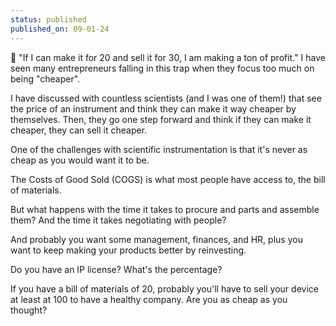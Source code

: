 ```yaml
---
status: published
published_on: 09-01-24
---
```

💸 "If I can make it for 20 and sell it for 30, I am making a ton of profit." I have seen many entrepreneurs falling in this trap when they focus too much on being "cheaper".

I have discussed with countless scientists (and I was one of them!) that see the price of an instrument and think they can make it way cheaper by themselves. Then, they go one step forward and think if they can make it cheaper, they can sell it cheaper.

One of the challenges with scientific instrumentation is that it's never as cheap as you would want it to be.

The Costs of Good Sold (COGS) is what most people have access to, the bill of materials.

But what happens with the time it takes to procure and parts and assemble them? And the time it takes negotiating with people?

And probably you want some management, finances, and HR, plus you want to keep making your products better by reinvesting.

Do you have an IP license? What's the percentage?

If you have a bill of materials of 20, probably you'll have to sell your device at least at 100 to have a healthy company. Are you as cheap as you thought?